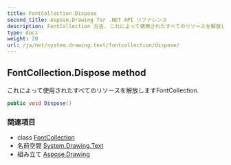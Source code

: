 ```yaml
---
title: FontCollection.Dispose
second_title: Aspose.Drawing for .NET API リファレンス
description: FontCollection 方法. これによって使用されたすべてのリソースを解放しますFontCollection.
type: docs
weight: 20
url: /ja/net/system.drawing.text/fontcollection/dispose/
---
```

## FontCollection.Dispose method

これによって使用されたすべてのリソースを解放しますFontCollection.

```csharp
public void Dispose()
```

### 関連項目

* class [FontCollection](../)
* 名前空間 [System.Drawing.Text](../../fontcollection/)
* 組み立て [Aspose.Drawing](../../../)


